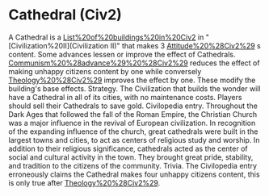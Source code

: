 # Cathedral (Civ2)

 A Cathedral is a [List%20of%20buildings%20in%20Civ2](building) in "[Civilization%20II](Civilization II)" that makes 3 [Attitude%20%28Civ2%29](unhappy) s content.
Some advances lessen or improve the effect of Cathedrals. [Communism%20%28advance%29%20%28Civ2%29](Communism) reduces the effect of making unhappy citizens content by one while conversely [Theology%20%28Civ2%29](Theology) improves the effect by one. These modify the building's base effects.
Strategy.
The Civilization that builds the wonder will have a Cathedral in all of its cities, with no maintenance costs. Players should sell their Cathedrals to save gold.
Civilopedia entry.
Throughout the Dark Ages that followed the fall of the Roman Empire, the Christian Church was a major influence in the revival of European civilization. In recognition of the expanding influence of the church, great cathedrals were built in the largest towns and cities, to act as centers of religious study and worship. In addition to their religious significance, cathedrals acted as the center of social and cultural activity in the town. They brought great pride, stability, and tradition to the citizens of the community.
Trivia.
The Civilopedia entry erroneously claims the Cathedral makes four unhappy citizens content, this is only true after [Theology%20%28Civ2%29](Theology).
